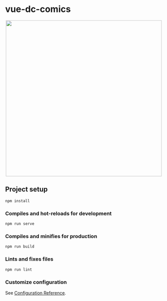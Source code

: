 # vue-dc-comics
<p align="center">
  <img src="https://user-images.githubusercontent.com/89645358/167091545-56a3abb2-44df-4a09-ab5d-ec63bb94c144.png" width="500px"/>
</p>

## Project setup
```
npm install
```

### Compiles and hot-reloads for development
```
npm run serve
```

### Compiles and minifies for production
```
npm run build
```

### Lints and fixes files
```
npm run lint
```

### Customize configuration
See [Configuration Reference](https://cli.vuejs.org/config/).
